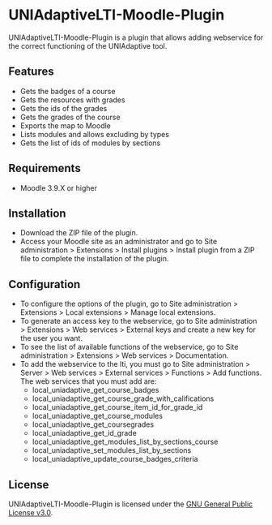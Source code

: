 # UNIAdaptiveLTI-Moodle-Plugin

UNIAdaptiveLTI-Moodle-Plugin is a plugin that allows adding webservice for the correct functioning of the UNIAdaptive tool.

## Features

- Gets the badges of a course
- Gets the resources with grades
- Gets the ids of the grades
- Gets the grades of the course
- Exports the map to Moodle
- Lists modules and allows excluding by types
- Gets the list of ids of modules by sections

## Requirements

- Moodle 3.9.X or higher

## Installation

- Download the ZIP file of the plugin.
- Access your Moodle site as an administrator and go to Site administration > Extensions > Install plugins > Install plugin from a ZIP file to complete the installation of the plugin.

## Configuration

- To configure the options of the plugin, go to Site administration > Extensions > Local extensions > Manage local extensions.
- To generate an access key to the webservice, go to Site administration > Extensions > Web services > External keys and create a new key for the user you want.
- To see the list of available functions of the webservice, go to Site administration > Extensions > Web services > Documentation.
- To add the webservice to the lti, you must go to Site administration > Server > Web services > External services > Functions > Add functions.
  The web services that you must add are:
  - local_uniadaptive_get_course_badges
  - local_uniadaptive_get_course_grade_with_califications
  - local_uniadaptive_get_course_item_id_for_grade_id
  - local_uniadaptive_get_course_modules
  - local_uniadaptive_get_coursegrades
  - local_uniadaptive_get_id_grade
  - local_uniadaptive_get_modules_list_by_sections_course
  - local_uniadaptive_set_modules_list_by_sections
  - local_uniadaptive_update_course_badges_criteria

## License

UNIAdaptiveLTI-Moodle-Plugin is licensed under the [GNU General Public License v3.0](https://www.gnu.org/licenses/gpl-3.0.html).
